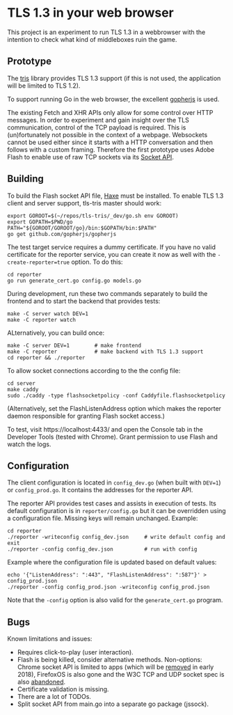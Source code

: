 # TLS 1.3 in your web browser
This project is an experiment to run TLS 1.3 in a webbrowser with the intention
to check what kind of middleboxes ruin the game.

## Prototype
The [tris](https://github.com/cloudflare/tls-tris) library provides TLS 1.3
support (if this is not used, the application will be limited to TLS 1.2).

To support running Go in the web browser, the excellent
[gopherjs](https://github.com/gopherjs/gopherjs) is used.

The existing Fetch and XHR APIs only allow for some control over HTTP messages.
In order to experiment and gain insight over the TLS communication, control of
the TCP payload is required. This is (un)fortunately not possible in the context
of a webpage. Websockets cannot be used either since it starts with a HTTP
conversation and then follows with a custom framing. Therefore the first
prototype uses Adobe Flash to enable use of raw TCP sockets via its [Socket
API](http://help.adobe.com/en_US/FlashPlatform/reference/actionscript/3/flash/net/Socket.html).

## Building
To build the Flash socket API file, [Haxe](https://haxe.org/) must be installed.
To enable TLS 1.3 client and server support, tls-tris master should work:

    export GOROOT=$(~/repos/tls-tris/_dev/go.sh env GOROOT)
    export GOPATH=$PWD/go
    PATH="${GOROOT/GOROOT/go}/bin:$GOPATH/bin:$PATH"
    go get github.com/gopherjs/gopherjs

The test target service requires a dummy certificate. If you have no valid
certificate for the reporter service, you can create it now as well with the
`-create-reporter=true` option. To do this:

    cd reporter
    go run generate_cert.go config.go models.go

During development, run these two commands separately to build the frontend and
to start the backend that provides tests:

    make -C server watch DEV=1
    make -C reporter watch

ALternatively, you can build once:

    make -C server DEV=1        # make frontend
    make -C reporter            # make backend with TLS 1.3 support
    cd reporter && ./reporter

To allow socket connections according to the the config file:

    cd server
    make caddy
    sudo ./caddy -type flashsocketpolicy -conf Caddyfile.flashsocketpolicy

(Alternatively, set the FlashListenAddress option which makes the reporter
daemon responsible for granting Flash socket access.)

To test, visit https://localhost:4433/ and open the Console tab in the Developer
Tools (tested with Chrome). Grant permission to use Flash and watch the logs.

## Configuration
The client configuration is located in `config_dev.go` (when built with `DEV=1`)
or `config_prod.go`. It contains the addresses for the reporter API.

The reporter API provides test cases and assists in execution of tests. Its
default configuration is in `reporter/config.go` but it can be overridden using
a configuration file. Missing keys will remain unchanged. Example:

    cd reporter
    ./reporter -writeconfig config_dev.json     # write default config and exit
    ./reporter -config config_dev.json          # run with config

Example where the configuration file is updated based on default values:

    echo '{"ListenAddress": ":443", "FlashListenAddress": ":587"}' > config_prod.json
    ./reporter -config config_prod.json -writeconfig config_prod.json

Note that the `-config` option is also valid for the `generate_cert.go` program.

## Bugs
Known limitations and issues:
- Requires click-to-play (user interaction).
- Flash is being killed, consider alternative methods. Non-options: Chrome
  socket API is limited to apps (which will be
  [removed](https://blog.chromium.org/2016/08/from-chrome-apps-to-web.html) in
  early 2018), FirefoxOS is also gone and the W3C TCP and UDP socket spec is
  also [abandoned](https://www.w3.org/2012/sysapps/).
- Certificate validation is missing.
- There are a lot of TODOs.
- Split socket API from main.go into a separate go package (jssock).
